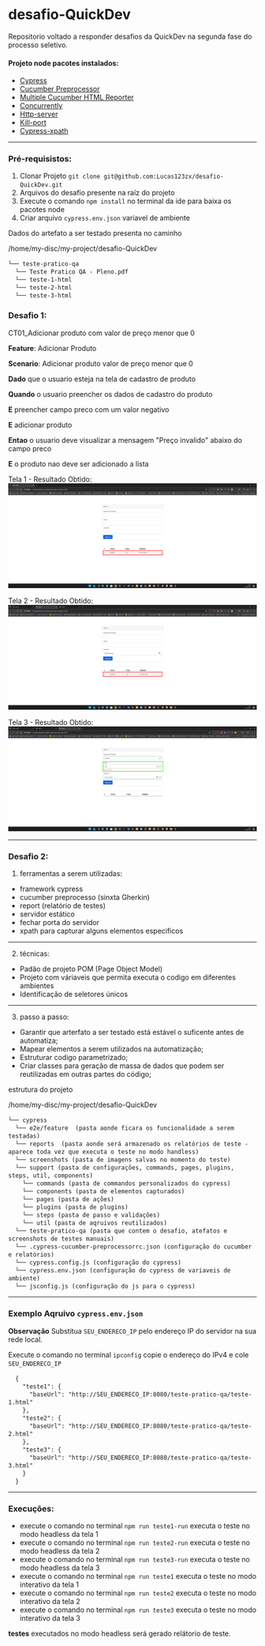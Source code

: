 # desafio-QuickDev
Repositorio voltado a responder desafios da QuickDev na segunda fase do processo seletivo.

#### Projeto node pacotes instalados:

- [Cypress](https://www.cypress.io/) 
- [Cucumber Preprocessor](https://github.com/badeball/cypress-cucumber-preprocessor)
- [Multiple Cucumber HTML Reporter](https://www.npmjs.com/package/multiple-cucumber-html-reporter)
- [Concurrently](https://www.npmjs.com/package/concurrently)
- [Http-server](https://www.npmjs.com/package/http-server)
- [Kill-port](https://www.npmjs.com/package/kill-port)
- [Cypress-xpath](https://www.npmjs.com/package/cypress-xpath)

---

### Pré-requisistos:
1. Clonar Projeto `git clone git@github.com:Lucas123zx/desafio-QuickDev.git`
2. Arquivos do desafio presente na raíz do projeto 
3. Execute o comando `npm install` no terminal da ide para baixa os pacotes node
4. Criar arquivo `cypress.env.json` variavel de ambiente
  
Dados do artefato a ser testado presenta no caminho

/home/my-disc/my-project/desafio-QuickDev

    └── teste-pratico-qa
      └── Teste Pratico QA - Pleno.pdf
      └── teste-1-html 
      └── teste-2-html
      └── teste-3-html


### Desafio 1: 

CT01_Adicionar produto com valor de preço menor que 0 

**Feature**: Adicionar Produto 

**Scenario**: Adicionar produto valor de preço menor que 0

 **Dado** que o usuario esteja na tela de cadastro de produto

 **Quando** o usuario preencher os dados de cadastro do produto

 **E** preencher campo preco com um valor negativo

 **E** adicionar produto

 **Entao** o usuario deve visualizar a mensagem "Preço invalido" abaixo do campo preco

 **E** o produto nao deve ser adicionado a lista

Tela 1 - Resultado Obtido: 
![alt text](teste-pratico-qa/material_test/image.png)

Tela 2 - Resultado Obtido: 
![alt text](teste-pratico-qa/material_test/image-1.png)

Tela 3 - Resultado Obtido:
![alt text](teste-pratico-qa/material_test/image-3.png)

---

### Desafio 2:

1. ferramentas a serem utilizadas: 

- framework cypress
- cucumber preprocesso (sinxta Gherkin)
- report (relatório de testes)
- servidor estático 
- fechar porta do servidor
- xpath para capturar alguns elementos especificos

---
2. técnicas:

-  Padão de projeto POM (Page Object Model)
-  Projeto com váriaveis que permita executa o codigo em diferentes ambientes
-  Identificação de seletores únicos


---

3. passo a passo:
   
- Garantir que arterfato a ser testado está estável o suficente antes de automatiza; 
- Mapear elementos a serem utilizados na automatização;
- Estruturar codigo parametrizado;
- Criar classes para geração de massa de dados que podem ser reutilizadas em outras partes do código;

estrutura do projeto

/home/my-disc/my-project/desafio-QuickDev

    └── cypress
      └── e2e/feature  (pasta aonde ficara os funcionalidade a serem testadas)
      └── reports  (pasta aonde será armazenado os relatórios de teste - aparece toda vez que executa o teste no modo handless)
      └── screenshots (pasta de imagens salvas no momento do teste)
      └── support (pasta de configurações, commands, pages, plugins, steps, util, components)
        └── commands (pasta de commandos personalizados do cypress)
        └── components (pasta de elementos capturados)
        └── pages (pasta de ações)
        └── plugins (pasta de plugins)
        └── steps (pasta de passo e validações)
        └── util (pasta de aqruivos reutilizados)
      └── teste-pratico-qa (pasta que contem o desafio, atefatos e screenshots de testes manuais)
      └── .cypress-cucumber-preprocessorrc.json (configuração do cucumber e relatórios)
      └── cypress.config.js (configuração do cypress)
      └── cypress.env.json (configuração do cypress de variaveis de ambiente)
      └── jsconfig.js (configuração do js para o cypress)

---

### Exemplo Aqruivo `cypress.env.json`

**Observação** Substitua `SEU_ENDERECO_IP` pelo endereço IP do servidor na sua rede local.

Execute o comando no terminal `ipconfig` copie o endereço do IPv4 e cole `SEU_ENDERECO_IP`

```
  {
    "teste1": {
      "baseUrl": "http://SEU_ENDERECO_IP:8080/teste-pratico-qa/teste-1.html"
    },
    "teste2": {
      "baseUrl": "http://SEU_ENDERECO_IP:8080/teste-pratico-qa/teste-2.html"
    },
    "teste3": {
      "baseUrl": "http://SEU_ENDERECO_IP:8080/teste-pratico-qa/teste-3.html"
    }
  }
```

---

### Execuções: 

-  execute o comando no terminal `npm run teste1-run` executa o teste no modo headless da tela 1 
-  execute o comando no terminal `npm run teste2-run` executa o teste no modo headless da tela 2
-  execute o comando no terminal `npm run teste3-run` executa o teste no modo headless da tela 3
-  execute o comando no terminal `npm run teste1` executa o teste no modo interativo da tela 1
-  execute o comando no terminal `npm run teste2` executa o teste no modo interativo da tela 2
-  execute o comando no terminal `npm run teste3` executa o teste no modo interativo da tela 3



**testes** executados no modo headless será gerado relátorio de teste.

